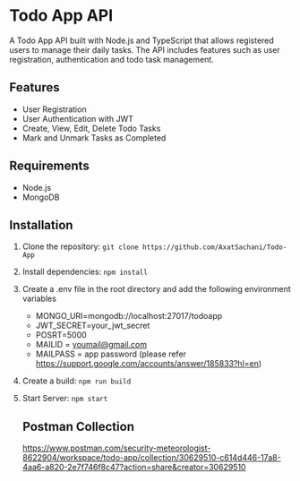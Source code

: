 # Todo App API

A Todo App API built with Node.js and TypeScript that allows registered users to manage their daily tasks. The API includes features such as user registration, authentication and todo task management.

## Features

- User Registration
- User Authentication with JWT
- Create, View, Edit, Delete Todo Tasks
- Mark and Unmark Tasks as Completed

## Requirements

- Node.js
- MongoDB

## Installation

1. Clone the repository:
   ```git clone https://github.com/AxatSachani/Todo-App```

2. Install dependencies:
   ```npm install```

3. Create a .env file in the root directory and add the following environment variables
   - MONGO_URI=mongodb://localhost:27017/todoapp
   - JWT_SECRET=your_jwt_secret
   - POSRT=5000
   - MAILID = youmail@gmail.com
   - MAILPASS = app password (please refer https://support.google.com/accounts/answer/185833?hl=en) 
   
4. Create a build:
    ```npm run build```

5. Start Server:
    ```npm start```

   ## Postman Collection
   https://www.postman.com/security-meteorologist-8622904/workspace/todo-app/collection/30629510-c614d446-17a8-4aa6-a820-2e7f746f8c47?action=share&creator=30629510





